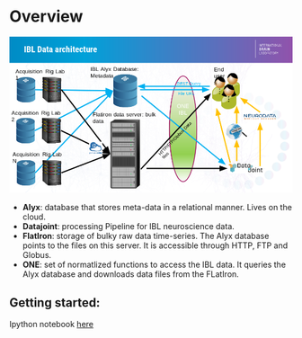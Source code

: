 # Overview
![Alyx data structure](./_static/IBL_data.png)

-   **Alyx**: database that stores meta-data in a relational manner. Lives on the cloud.
-   **Datajoint**: processing Pipeline for IBL neuroscience data.
-   **FlatIron**: storage of bulky raw data time-series. The Alyx database points to the files on this server. It is accessible through HTTP, FTP and Globus.
-   **ONE**: set of normatlized functions to access the IBL data. It queries the Alyx database and downloads data files from the FLatIron.

## Getting started:
Ipython notebook  [here](./_static/one_demo.html)